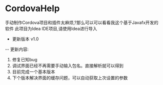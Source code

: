 # CordovaHelp
手动制作Cordova项目和插件太麻烦,?那么可以可以看看我这个基于Javafx开发的软件
此项目为Idea IDE项目,请使用Idea进行导入

* 更新版本 v1.0

 -- 更新内容:
 1. 修复已知bug 
 2. 调试界面已经不再需要手动输入包名。直接解析就可以得到 
 3. 目前完成一个基本版本
 4. 下个版本解决界面的缓存问题，可以自动获取上次设置的参数